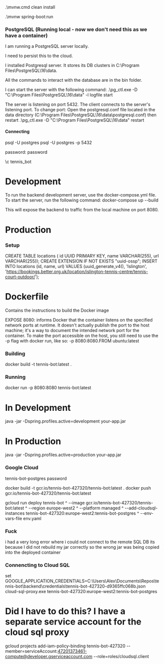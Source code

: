 
.\mvnw.cmd clean install

.\mvnw spring-boot:run



### PostgreSQL (Running local - now we don't need this as we have a container)
I am running a PostgreSQL server locally.

I need to persist this to the cloud.

I installed Postgresql server. It stores its DB clusters in C:\Program Files\PostgreSQL\16\data.

All the commands to interact with the database are in the bin folder.

I can start the server with the following command:
.\pg_ctl.exe -D "C:\Program Files\PostgreSQL\16\data" -l logfile start


The server is listening on port 5432.
The client connects to the server's listening port.
To change port:
Open the postgresql.conf file located in the data directory (C:\Program Files\PostgreSQL\16\data\postgresql.conf)
then restart
.\pg_ctl.exe -D "C:\Program Files\PostgreSQL\16\data" restart

#### Connecting
psql -U postgres
psql -U postgres -p 5432

password: password

\c tennis_bot

# Development
To run the backend development server, use the docker-compose.yml file. To start the server, run the following command:
docker-compose up --build

This will expose the backend to traffic from the local machine on port 8080.

# Production



### Setup
CREATE TABLE locations (    id UUID PRIMARY KEY,    name VARCHAR(255),    url VARCHAR(255));
CREATE EXTENSION IF NOT EXISTS "uuid-ossp";
INSERT INTO locations (id, name, url) VALUES (uuid_generate_v4(), 'Islington', 'https://bookings.better.org.uk/location/islington-tennis-centre/tennis-court-outdoor/');

# Dockerfile
Contains the instructions to build the Docker image

EXPOSE 8080: informs Docker that the container listens on the specified network ports at runtime.
It doesn't actually publish the port to the host machine; it's a way to document the intended network port for the container. To make the port accessible on the host, you still need to use the -p flag with docker run, like so: -p 8080:8080.FROM ubuntu:latest

### Building
docker build -t tennis-bot:latest .

### Running
docker run -p 8080:8080 tennis-bot:latest

# In Development
java -jar -Dspring.profiles.active=development your-app.jar
# In Production
java -jar -Dspring.profiles.active=production your-app.jar


### Google Cloud
tennis-bot-postgres
password

docker build -t gcr.io/tennis-bot-427320/tennis-bot:latest .
docker push gcr.io/tennis-bot-427320/tennis-bot:latest

gcloud run deploy tennis-bot ^
--image gcr.io/tennis-bot-427320/tennis-bot:latest ^
--region europe-west2 ^
--platform managed ^
--add-cloudsql-instances tennis-bot-427320:europe-west2:tennis-bot-postgres ^
--env-vars-file env.yaml

### Fuck
i had a very long error where i could not connect to the remote SQL DB
its because I did not rebuild my jar correctly so the wrong jar was being copied into the deployed container

### Connencting to Cloud SQL
set GOOGLE_APPLICATION_CREDENTIALS=C:\Users\Alex\Documents\Repos\tennis-bot\backend\credentials\tennis-bot-427320-d9365ffc068b.json
cloud-sql-proxy.exe tennis-bot-427320:europe-west2:tennis-bot-postgres


# Did I have to do this? I have a separate service account for the cloud sql proxy
gcloud projects add-iam-policy-binding tennis-bot-427320  --member=serviceAccount:47201373461-compute@developer.gserviceaccount.com --role=roles/cloudsql.client

